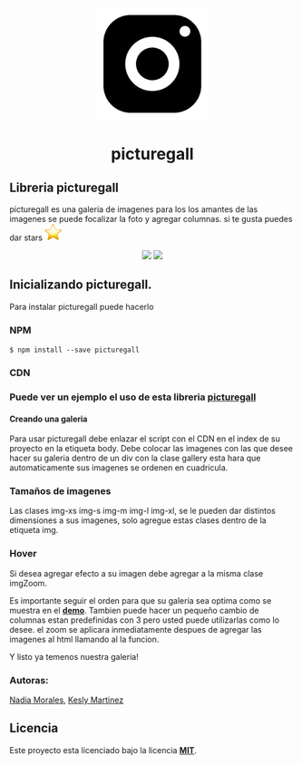 
<p align="center">
	<img src="demo/assets/img/logo.png" width="200px" height="200px">
</p>
<h1 align="center">picturegall</h1>

## Libreria picturegall
picturegall es una galeria de imagenes para los los amantes de las imagenes se puede focalizar la foto y agregar columnas. si te gusta puedes dar stars <img src="demo/assets/img/srtar.jpg" width="30px" height="30px">
<div align="center"><img src="https://img.shields.io/apm/l/vim-mode.svg">
<img src="https://img.shields.io/npm/v/@cycle/core.svg">
</div>


## Inicializando picturegall.
Para instalar picturegall puede hacerlo
### NPM 
	$ npm install --save picturegall

### CDN 
<script src="https://cdn.jsdelivr.net/npm/picturegall@2.0.0/lib/index.js"></script>

### Puede ver un ejemplo el uso de esta libreria [**picturegall**](https://NadiaMorales.github.io/Library/)

#### Creando una galeria
Para usar picturegall debe enlazar el script con el CDN en el index de su proyecto en la etiqueta body.
Debe colocar las imagenes con las que desee hacer su galeria  dentro de un div con la clase gallery esta hara que automaticamente sus imagenes se ordenen en cuadricula.

### Tamaños de imagenes

Las clases img-xs img-s img-m  img-l img-xl, se le pueden dar distintos dimensiones a sus imagenes, solo agregue estas clases dentro de la etiqueta img. 

### Hover 

Si desea agregar efecto a su imagen debe agregar a la misma clase imgZoom. 

Es importante seguir el orden para que su galeria sea optima como se muestra en el [**demo**](https://NadiaMorales.github.io/Library/). Tambien puede hacer un pequeño cambio de columnas estan predefinidas con 3 pero usted puede utilizarlas como lo desee. el zoom se aplicara inmediatamente despues de agregar las imagenes al html llamando al la funcion. 

Y listo ya temenos nuestra galeria!

### Autoras: 
[Nadia Morales](https://github.com/NadiaMorales), [Kesly Martinez](https://github.com/keslymartinez)


## Licencia 
  Este proyecto esta licenciado bajo la licencia [**MIT**](https://opensource.org/licenses/MIT).

